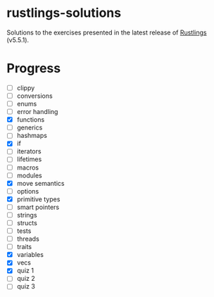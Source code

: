 # rustlings-solutions

Solutions to the exercises presented in the latest release of [Rustlings](https://github.com/rust-lang/rustlings) (v5.5.1).

# Progress

- [ ] clippy
- [ ] conversions
- [ ] enums
- [ ] error handling
- [x] functions
- [ ] generics
- [ ] hashmaps
- [x] if
- [ ] iterators
- [ ] lifetimes
- [ ] macros
- [ ] modules
- [x] move semantics
- [ ] options
- [x] primitive types
- [ ] smart pointers
- [ ] strings
- [ ] structs
- [ ] tests
- [ ] threads
- [ ] traits
- [x] variables
- [x] vecs
- [x] quiz 1
- [ ] quiz 2
- [ ] quiz 3